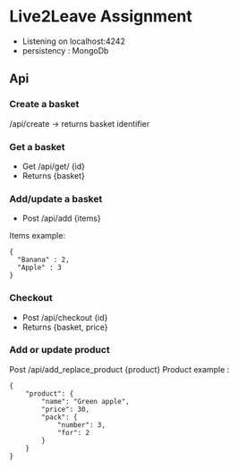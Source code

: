 
# Live2Leave Assignment

* Listening on localhost:4242
* persistency : MongoDb

## Api


### Create a basket

/api/create  -> returns basket identifier


### Get a basket

* Get /api/get/ {id}
* Returns {basket}

### Add/update a basket

* Post /api/add {items}

Items example:  
```
{
  "Banana" : 2,
  "Apple" : 3
}
```

### Checkout

* Post /api/checkout {id}
* Returns {basket, price}


### Add or update product

Post /api/add_replace_product {product}
Product example :
```
{
    "product": {
        "name": "Green apple",
        "price": 30,
        "pack": {
            "number": 3,
            "for": 2
        }
    }
}
```
